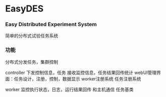 # EasyDES
### Easy Distributed Experiment System  
简单的分布式试验任务系统

### 功能
分布式分发任务，集群控制

controller
下发控制信息，任务
接收监控信息，任务结果回传统计
webUI管理界面：任务设计，注册，控制，数据显示
worker注册系统
任务注册系统

worker
监控执行状态，日志，运行结果回传
和主机通信
任务基类
